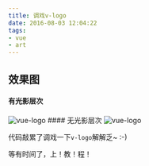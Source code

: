 ```yaml
---
title: 调戏v-logo
date: 2016-08-03 12:04:22
tags: 
- vue
- art
---
```

## 效果图
#### 有光影层次
<img src="http://oaul0t4t1.bkt.clouddn.com/imgsv-logo-shadow.png" alt="vue-logo">
<!-- more -->
#### 无光影层次
<img src="http://oaul0t4t1.bkt.clouddn.com/imgs/v-logo.png" alt="vue-logo">

代码敲累了调戏一下`v-logo`解解乏~ :-)

<div class="tip">
	等有时间了，上！教！程！
</div>
